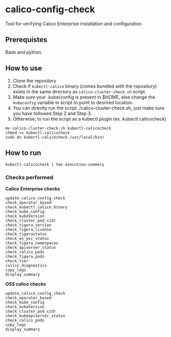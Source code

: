 # calico-config-check
Tool for verifying Calico Enterprise installation and configuration

## Prerequistes
Bash and python. 

## How to use
 1. Clone the repository
 2. Check if `kubectl-calico` binary (comes bundled with the repository) exists in the same directory as `calico-cluster-check.sh` script.
 3. Make sure your .kube/config is present in $HOME, else change the `kubeconfig` variable in script to point to desrired location.
 4. You can directly run the script ./calico-cluster-check.sh, just make sure you have followed Step 2 and Step 3.
 5. Otherwise, to run the script as a kubectl plugin (ex. kubectl calicocheck)
 ```
 mv calico-cluster-check.sh kubectl-calicocheck
 chmod +x kubectl-calicocheck
 sudo mv kubectl-calicocheck /usr/local/bin/
 ```

## How to run


```
kubectl-calicocheck | tee execution-summary
```

### Checks performed

**Calico Enterprise checks**
```
update_calico_config_check
check_operator_based
check_kubectl_calico_binary
check_kube_config
check_kubeVersion
check_cluster_pod_cidr
check_tigera_version
check_tigera_license
check_tigerastatus
check_es_pvc_status
check_tigera_namespaces
check_apiserver_status
check_calico_pods
check_tigera_pods
check_tier
calico_diagnostics
copy_logs
display_summary
```

**OSS calico checks**
```
update_calico_config_check
check_operator_based
check_kube_config
check_kubeVersion
check_cluster_pod_cidr
check_kubeapiserver_status
check_calico_pods
copy_logs
display_summary
```

